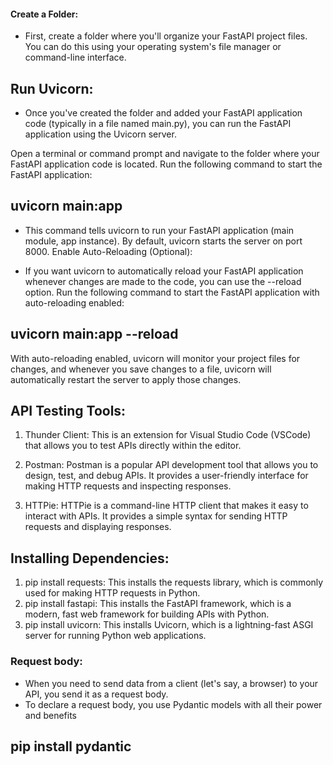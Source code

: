 #### Create a Folder:

- First, create a folder where you'll organize your FastAPI project files. You can do this using your operating system's file manager or command-line interface.

## Run Uvicorn:

- Once you've created the folder and added your FastAPI application code (typically in a file named main.py), you can run the FastAPI application using the Uvicorn server.

Open a terminal or command prompt and navigate to the folder where your FastAPI application code is located.
Run the following command to start the FastAPI application:

## uvicorn main:app

- This command tells uvicorn to run your FastAPI application (main module, app instance). By default, uvicorn starts the server on port 8000.
Enable Auto-Reloading (Optional):

- If you want uvicorn to automatically reload your FastAPI application whenever changes are made to the code, you can use the --reload option.
Run the following command to start the FastAPI application with auto-reloading enabled:

## uvicorn main:app --reload

With auto-reloading enabled, uvicorn will monitor your project files for changes, and whenever you save changes to a file, uvicorn will automatically restart the server to apply those changes.


## API Testing Tools:

1. Thunder Client: This is an extension for Visual Studio Code (VSCode) that allows you to test APIs directly within the editor.
2. Postman: Postman is a popular API development tool that allows you to design, test, and debug APIs. It provides a user-friendly interface for making HTTP requests and inspecting responses.

3. HTTPie: HTTPie is a command-line HTTP client that makes it easy to interact with APIs. It provides a simple syntax for sending HTTP requests and displaying responses.

## Installing Dependencies:

1. pip install requests: This installs the requests library, which is commonly used for making HTTP requests in Python.
2. pip install fastapi: This installs the FastAPI framework, which is a modern, fast web framework for building APIs with Python.
3. pip install uvicorn: This installs Uvicorn, which is a lightning-fast ASGI server for running Python web applications.

### Request body:
- When you need to send data from a client (let's say, a browser) to your API, you send it as a request body.
- To declare a request body, you use Pydantic models with all their power and  benefits                                    
## pip install pydantic